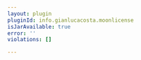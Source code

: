 ```yaml
---
layout: plugin
pluginId: info.gianlucacosta.moonlicense
isJarAvailable: true
error: ''
violations: []

---
```

